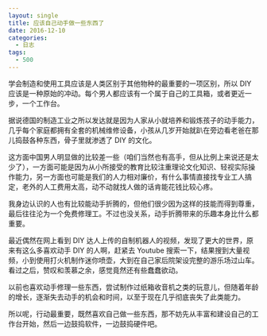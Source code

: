 ```yaml
---
layout: single
title: 应该自己动手做一些东西了
date: 2016-12-10
categories:
  - 日志
tags:
  - 500
---
```


学会制造和使用工具应该是人类区别于其他物种的最重要的一项区别，所以 DIY 应该是一种原始的冲动。每个男人都应该有一个属于自己的工具箱，或者更近一步，一个工作台。

据说德国的制造工业之所以发达就是因为人家从小就培养和锻炼孩子的动手能力，几乎每个家庭都拥有全套的机械维修设备，小孩从几岁开始就趴在旁边看老爸在那儿捣鼓各种东西，骨子里就渗透了 DIY 的文化。

这方面中国男人明显做的比较差一些（咱们当然也有高手，但从比例上来说还是太少了），一方面可能是因为从小所接受的教育比较注重理论文化知识、轻视实际操作能力，另一方面也可能是我们的人力相对廉价，有什么事情直接找专业工人搞定，老外的人工费用太高，动不动就找人做的话肯能花钱比较心疼。

我身边认识的人也有比较能动手折腾的，但他们很少因为这样的技能而得到尊重，最后往往沦为一个免费修理工。不过也没关系，动手折腾带来的乐趣本身比什么都重要。

最近偶然在网上看到 DIY 达人上传的自制机器人的视频，发现了更大的世界，原来有这么多喜欢动手 DIY 的人啊，赶紧去 Youtube 搜索一下，结果搜到大量视频，小到使用打火机制作迷你喷壶，大到在自己家后院架设完整的游乐场过山车。看过之后，赞叹和羡慕之余，感觉竟然还有些蠢蠢欲动。

以前也喜欢动手修理一些东西，尝试制作过纸箱收音机之类的玩意儿，但随着年龄的增长，逐渐失去动手的机会和时间，以至于现在几乎彻底丧失了此类能力。

所以呢，行动最重要，既然喜欢自己做一些东西，那不妨先从丰富和建设自己的工作台开始，然后一边鼓捣软件，一边鼓捣硬件吧。
